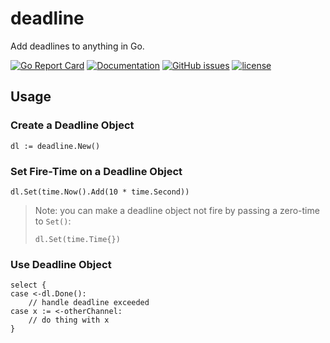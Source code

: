 # deadline
Add deadlines to anything in Go.

[![Go Report Card](https://goreportcard.com/badge/github.com/adrianosela/deadline)](https://goreportcard.com/report/github.com/adrianosela/deadline)
[![Documentation](https://godoc.org/github.com/adrianosela/deadline?status.svg)](https://godoc.org/github.com/adrianosela/deadline)
[![GitHub issues](https://img.shields.io/github/issues/adrianosela/deadline.svg)](https://github.com/adrianosela/deadline/issues)
[![license](https://img.shields.io/github/license/adrianosela/deadline.svg)](https://github.com/adrianosela/deadline/blob/master/LICENSE)

## Usage

### Create a Deadline Object

```
dl := deadline.New()
```

### Set Fire-Time on a Deadline Object

```
dl.Set(time.Now().Add(10 * time.Second))
```

> Note: you can make a deadline object not fire by passing a zero-time to `Set()`:
>
> ```
> dl.Set(time.Time{})
> ```

### Use Deadline Object

```
select {
case <-dl.Done():
	// handle deadline exceeded
case x := <-otherChannel:
	// do thing with x
}
```
